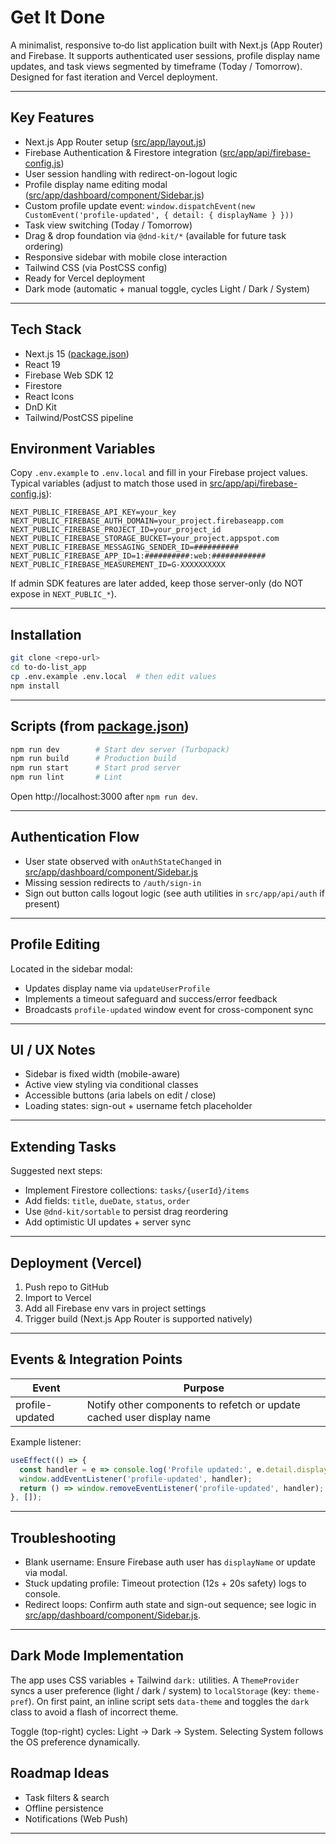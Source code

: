 # Get It Done

A minimalist, responsive to‑do list application built with Next.js (App Router) and Firebase. It supports authenticated user sessions, profile display name updates, and task views segmented by timeframe (Today / Tomorrow). Designed for fast iteration and Vercel deployment.

---

## Key Features

- Next.js App Router setup ([src/app/layout.js](src/app/layout.js))
- Firebase Authentication & Firestore integration ([src/app/api/firebase-config.js](src/app/api/firebase-config.js))
- User session handling with redirect-on-logout logic
- Profile display name editing modal ([src/app/dashboard/component/Sidebar.js](src/app/dashboard/component/Sidebar.js))
- Custom profile update event: `window.dispatchEvent(new CustomEvent('profile-updated', { detail: { displayName } }))`
- Task view switching (Today / Tomorrow)
- Drag & drop foundation via `@dnd-kit/*` (available for future task ordering)
- Responsive sidebar with mobile close interaction
- Tailwind CSS (via PostCSS config)
- Ready for Vercel deployment
 - Dark mode (automatic + manual toggle, cycles Light / Dark / System)

---

## Tech Stack

- Next.js 15 ([package.json](package.json))
- React 19
- Firebase Web SDK 12
- Firestore 
- React Icons
- DnD Kit
- Tailwind/PostCSS pipeline


## Environment Variables

Copy `.env.example` to `.env.local` and fill in your Firebase project values. Typical variables (adjust to match those used in [src/app/api/firebase-config.js](src/app/api/firebase-config.js)):

```
NEXT_PUBLIC_FIREBASE_API_KEY=your_key
NEXT_PUBLIC_FIREBASE_AUTH_DOMAIN=your_project.firebaseapp.com
NEXT_PUBLIC_FIREBASE_PROJECT_ID=your_project_id
NEXT_PUBLIC_FIREBASE_STORAGE_BUCKET=your_project.appspot.com
NEXT_PUBLIC_FIREBASE_MESSAGING_SENDER_ID=##########
NEXT_PUBLIC_FIREBASE_APP_ID=1:##########:web:############
NEXT_PUBLIC_FIREBASE_MEASUREMENT_ID=G-XXXXXXXXXX
```

If admin SDK features are later added, keep those server-only (do NOT expose in `NEXT_PUBLIC_*`).

---

## Installation

```bash
git clone <repo-url>
cd to-do-list_app
cp .env.example .env.local  # then edit values
npm install
```

---

## Scripts (from [package.json](package.json))

```bash
npm run dev        # Start dev server (Turbopack)
npm run build      # Production build
npm run start      # Start prod server
npm run lint       # Lint
```

Open http://localhost:3000 after `npm run dev`.

---

## Authentication Flow

- User state observed with `onAuthStateChanged` in [src/app/dashboard/component/Sidebar.js](src/app/dashboard/component/Sidebar.js)
- Missing session redirects to `/auth/sign-in`
- Sign out button calls logout logic (see auth utilities in `src/app/api/auth` if present)

---

## Profile Editing

Located in the sidebar modal:
- Updates display name via `updateUserProfile`
- Implements a timeout safeguard and success/error feedback
- Broadcasts `profile-updated` window event for cross-component sync

---

## UI / UX Notes

- Sidebar is fixed width (mobile-aware)
- Active view styling via conditional classes
- Accessible buttons (aria labels on edit / close)
- Loading states: sign-out + username fetch placeholder

---

## Extending Tasks

Suggested next steps:
- Implement Firestore collections: `tasks/{userId}/items`
- Add fields: `title`, `dueDate`, `status`, `order`
- Use `@dnd-kit/sortable` to persist drag reordering
- Add optimistic UI updates + server sync

---

## Deployment (Vercel)

1. Push repo to GitHub
2. Import to Vercel
3. Add all Firebase env vars in project settings
4. Trigger build (Next.js App Router is supported natively)

---

## Events & Integration Points

| Event | Purpose |
|-------|---------|
| profile-updated | Notify other components to refetch or update cached user display name |

Example listener:

```js
useEffect(() => {
  const handler = e => console.log('Profile updated:', e.detail.displayName);
  window.addEventListener('profile-updated', handler);
  return () => window.removeEventListener('profile-updated', handler);
}, []);
```

---

## Troubleshooting

- Blank username: Ensure Firebase auth user has `displayName` or update via modal.
- Stuck updating profile: Timeout protection (12s + 20s safety) logs to console.
- Redirect loops: Confirm auth state and sign-out sequence; see logic in [src/app/dashboard/component/Sidebar.js](src/app/dashboard/component/Sidebar.js).

---

## Dark Mode Implementation

The app uses CSS variables + Tailwind `dark:` utilities. A `ThemeProvider` syncs a user preference (light / dark / system) to `localStorage` (key: `theme-pref`). On first paint, an inline script sets `data-theme` and toggles the `dark` class to avoid a flash of incorrect theme.

Toggle (top-right) cycles: Light → Dark → System. Selecting System follows the OS preference dynamically.

## Roadmap Ideas

- Task filters & search
- Offline persistence
- Notifications (Web Push)

---

